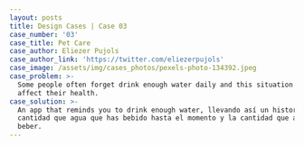 ```yaml
---
layout: posts
title: Design Cases | Case 03
case_number: '03'
case_title: Pet Care
case_author: Eliezer Pujols
case_author_link: 'https://twitter.com/eliezerpujols'
case_image: /assets/img/cases_photos/pexels-photo-134392.jpeg
case_problem: >-
  Some people often forget drink enough water daily and this situation could
  affect their health.
case_solution: >-
  An app that reminds you to drink enough water, llevando así un historial de la
  cantidad que agua que has bebido hasta el momento y la cantidad que agua debes
  beber.
---
```


